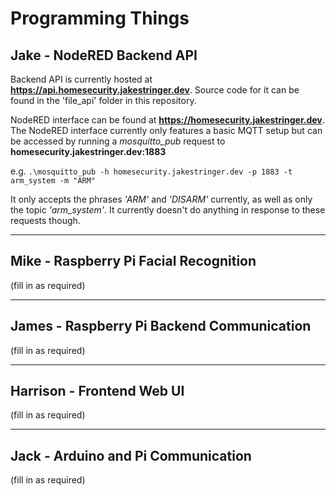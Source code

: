# Programming Things #

## Jake - NodeRED Backend API ##
Backend API is currently hosted at **https://api.homesecurity.jakestringer.dev**. Source code for it can be found in the 'file_api' folder in this repository.

NodeRED interface can be found at **https://homesecurity.jakestringer.dev**.
The NodeRED interface currently only features a basic MQTT setup but can be accessed by running a *mosquitto_pub* request to **homesecurity.jakestringer.dev:1883**

e.g. `.\mosquitto_pub -h homesecurity.jakestringer.dev -p 1883 -t arm_system -m "ARM"`

It only accepts the phrases *'ARM'* and *'DISARM'* currently, as well as only the topic *'arm_system'*. It currently doesn't do anything in response to these requests though.

---

## Mike - Raspberry Pi Facial Recognition ##
(fill in as required)

---

## James - Raspberry Pi Backend Communication ##
(fill in as required)

---

## Harrison - Frontend Web UI ##
(fill in as required)

---

## Jack - Arduino and Pi Communication ##
(fill in as required)